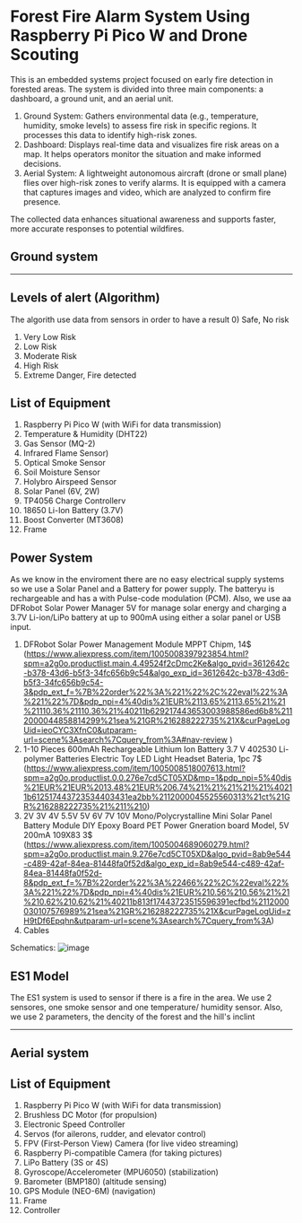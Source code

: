 # Forest Fire Alarm System Using Raspberry Pi Pico W and Drone Scouting

This is an embedded systems project focused on early fire detection in forested areas. The system is divided into three main components: a dashboard, a ground unit, and an aerial unit.
1) Ground System: Gathers environmental data (e.g., temperature, humidity, smoke levels) to assess fire risk in specific regions. It processes this data to identify high-risk zones.
2) Dashboard: Displays real-time data and visualizes fire risk areas on a map. It helps operators monitor the situation and make informed decisions.
3) Aerial System: A lightweight autonomous aircraft (drone or small plane) flies over high-risk zones to verify alarms. It is equipped with a camera that captures images and video, which are analyzed to confirm fire presence.

The collected data enhances situational awareness and supports faster, more accurate responses to potential wildfires.
## Ground system
---

## Levels of alert (Algorithm)
The algorith use data from sensors in order to have a result
0)  Safe, No risk
1)  Very Low Risk
2)  Low Risk
3)  Moderate Risk
4)  High Risk
5)  Extreme Danger, Fire detected


## List of Equipment

1) Raspberry Pi Pico W (with WiFi for data transmission)
2) Temperature & Humidity (DHT22)
3) Gas Sensor (MQ-2)
4)  Infrared Flame Sensor)
5)  Optical Smoke Sensor
6)  Soil Moisture Sensor
7)  Holybro Airspeed Sensor
8)  Solar Panel (6V, 2W)
9)  TP4056 Charge Controllerv
10)  18650 Li-Ion Battery (3.7V)
11)  Boost Converter (MT3608)
12)  Frame

## Power System
As we know in the enviroment there are no easy electrical supply systems so we use a Solar Panel and a Battery for power supply. The batteryu is rechargeable and has a with Pulse-code modulation (PCM). Also, we use aa DFRobot Solar Power Manager 5V for manage solar energy and charging a 3.7V Li-ion/LiPo battery at up to 900mA using either a solar panel or USB input.   

1) DFRobot Solar Power Management Module MPPT Chipm, 14$ (https://www.aliexpress.com/item/1005008397923854.html?spm=a2g0o.productlist.main.4.49524f2cDmc2Ke&algo_pvid=3612642c-b378-43d6-b5f3-34fc656b9c54&algo_exp_id=3612642c-b378-43d6-b5f3-34fc656b9c54-3&pdp_ext_f=%7B%22order%22%3A%221%22%2C%22eval%22%3A%221%22%7D&pdp_npi=4%40dis%21EUR%2113.65%2113.65%21%21%21110.36%21110.36%21%40211b629217443653003988586ed6b8%2112000044858814299%21sea%21GR%216288222735%21X&curPageLogUid=ieoCYC3XfnC0&utparam-url=scene%3Asearch%7Cquery_from%3A#nav-review )
2) 1-10 Pieces 600mAh Rechargeable Lithium Ion Battery 3.7 V 402530 Li-polymer Batteries Electric Toy LED Light Headset Bateria, 1pc 7$ (https://www.aliexpress.com/item/1005008518007613.html?spm=a2g0o.productlist.0.0.276e7cd5CT05XD&mp=1&pdp_npi=5%40dis%21EUR%21EUR%2013.48%21EUR%206.74%21%21%21%21%21%40211b612517443723534403431ea2bb%2112000045525560313%21ct%21GR%216288222735%21%211%210)
3) 2V 3V 4V 5.5V 5V 6V 7V 10V Mono/Polycrystalline Mini Solar Panel Battery Module DIY Epoxy Board PET Power Gneration board Model, 5V 200mA 109X83 3$ (https://www.aliexpress.com/item/1005004689060279.html?spm=a2g0o.productlist.main.9.276e7cd5CT05XD&algo_pvid=8ab9e544-c489-42af-84ea-81448fa0f52d&algo_exp_id=8ab9e544-c489-42af-84ea-81448fa0f52d-8&pdp_ext_f=%7B%22order%22%3A%22466%22%2C%22eval%22%3A%221%22%7D&pdp_npi=4%40dis%21EUR%210.56%210.56%21%21%210.62%210.62%21%40211b813f17443723515596391ecfbd%2112000030107576989%21sea%21GR%216288222735%21X&curPageLogUid=zH9tDf6Epqhn&utparam-url=scene%3Asearch%7Cquery_from%3A)
4) Cables


Schematics:
![image](https://github.com/user-attachments/assets/80b162be-9ca9-456f-b7bf-9b3156a49b87)

## ES1 Model
The ES1 system is used to sensor if there is a fire in the area. We use 2 sensores, one smoke sensor and one temperature/ humidity sensor. Also, we use 2 parameters, the dencity of the forest and the hill's inclint



---
## Aerial system

## List of Equipment
1) Raspberry Pi Pico W (with WiFi for data transmission)
2) Brushless DC Motor (for propulsion)
3)  Electronic Speed Controller
4)  Servos (for ailerons, rudder, and elevator control)
5)  FPV (First-Person View) Camera (for live video streaming)
6)  Raspberry Pi-compatible Camera (for taking pictures)
7)  LiPo Battery (3S or 4S)
8)  Gyroscope/Accelerometer (MPU6050) (stabilization)
9)  Barometer (BMP180) (altitude sensing)
10)  GPS Module (NEO-6M) (navigation)
11)  Frame
12)  Controller

